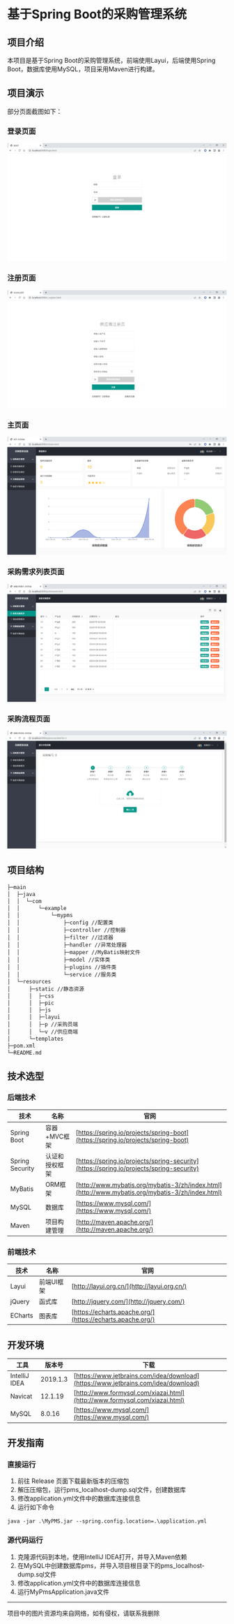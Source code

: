 # 基于Spring Boot的采购管理系统

## 项目介绍

本项目是基于Spring Boot的采购管理系统，前端使用Layui，后端使用Spring Boot，数据库使用MySQL，项目采用Maven进行构建。

## 项目演示

部分页面截图如下：

### 登录页面

![登录页面](./pic/登录页面.png)

### 注册页面

![注册页面](./pic/注册页面.png)

### 主页面

![主页面](./pic/主页面.png)

### 采购需求列表页面

![采购需求列表页面](./pic/采购需求列表页面.png)

### 采购流程页面

![采购流程页面](./pic/采购流程页面.png)

## 项目结构

```
├─main
│  ├─java
│  │  └─com
│  │      └─example
│  │          └─mypms
│  │              ├─config //配置类
│  │              ├─controller //控制器
│  │              ├─filter //过滤器
│  │              ├─handler //异常处理器
│  │              ├─mapper //MyBatis映射文件
│  │              ├─model //实体类
│  │              ├─plugins //插件类
│  │              └─service //服务类
│  └─resources
│      ├─static //静态资源
│      │  ├─css
│      │  ├─pic
│      │  ├─js
│      │  ├─layui
│      │  ├─p //采购员端
│      │  └─v //供应商端
│      └─templates
├─pom.xml
└─README.md
```

## 技术选型

### 后端技术

| 技术              | 名称       | 官网                                                                                               |
|-----------------|----------|--------------------------------------------------------------------------------------------------|
| Spring Boot     | 容器+MVC框架 | [https://spring.io/projects/spring-boot](https://spring.io/projects/spring-boot)                 |
| Spring Security | 认证和授权框架  | [https://spring.io/projects/spring-security](https://spring.io/projects/spring-security)         |
| MyBatis         | ORM框架    | [http://www.mybatis.org/mybatis-3/zh/index.html](http://www.mybatis.org/mybatis-3/zh/index.html) |
| MySQL           | 数据库      | [https://www.mysql.com/](https://www.mysql.com/)                                                 |
| Maven           | 项目构建管理   | [http://maven.apache.org/](http://maven.apache.org/)                                             |

### 前端技术

| 技术      | 名称     | 官网                                                         |
|---------|--------|------------------------------------------------------------|
| Layui   | 前端UI框架 | [http://layui.org.cn/](http://layui.org.cn/)               |
| jQuery  | 函式库    | [http://jquery.com/](http://jquery.com/)                   |
| ECharts | 图表库    | [https://echarts.apache.org/](https://echarts.apache.org/) |

## 开发环境

| 工具            | 版本号      | 下载                                                                                 |
|---------------|----------|------------------------------------------------------------------------------------|
| IntelliJ IDEA | 2019.1.3 | [https://www.jetbrains.com/idea/download](https://www.jetbrains.com/idea/download) |
| Navicat       | 12.1.19  | [http://www.formysql.com/xiazai.html](http://www.formysql.com/xiazai.html)         |
| MySQL         | 8.0.16   | [https://www.mysql.com/](https://www.mysql.com/)                                   |

## 开发指南

### 直接运行

1. 前往 Release 页面下载最新版本的压缩包
2. 解压压缩包，运行pms_localhost-dump.sql文件，创建数据库
3. 修改application.yml文件中的数据库连接信息
4. 运行如下命令

```
java -jar .\MyPMS.jar --spring.config.location=.\application.yml
```

### 源代码运行

1. 克隆源代码到本地，使用IntelliJ IDEA打开，并导入Maven依赖
2. 在MySQL中创建数据库pms，并导入项目根目录下的pms_localhost-dump.sql文件
3. 修改application.yml文件中的数据库连接信息
4. 运行MyPmsApplication.java文件

---
项目中的图片资源均来自网络，如有侵权，请联系我删除
